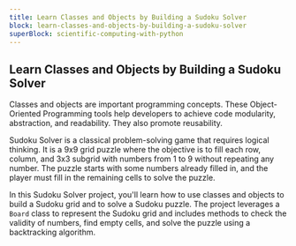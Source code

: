 ```yaml
---
title: Learn Classes and Objects by Building a Sudoku Solver
block: learn-classes-and-objects-by-building-a-sudoku-solver
superBlock: scientific-computing-with-python
---
```


## Learn Classes and Objects by Building a Sudoku Solver

Classes and objects are important programming concepts. These Object-Oriented Programming tools help developers to achieve code modularity, abstraction, and readability. They also promote reusability.

Sudoku Solver is a classical problem-solving game that requires logical thinking. It is a 9x9 grid puzzle where the objective is to fill each row, column, and 3x3 subgrid with numbers from 1 to 9 without repeating any number. The puzzle starts with some numbers already filled in, and the player must fill in the remaining cells to solve the puzzle.

In this Sudoku Solver project, you'll learn how to use classes and objects to build a Sudoku grid and to solve a Sudoku puzzle. The project leverages a `Board` class to represent the Sudoku grid and includes methods to check the validity of numbers, find empty cells, and solve the puzzle using a backtracking algorithm.
